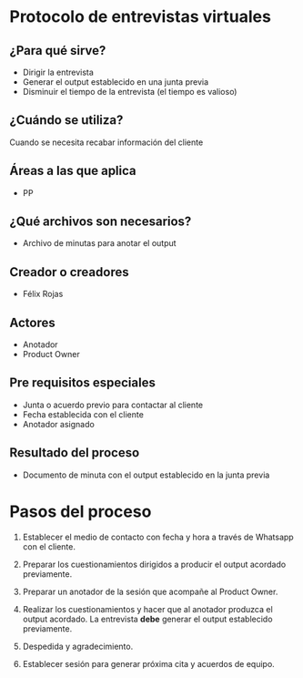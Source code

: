 # Protocolo de entrevistas virtuales

## ¿Para qué sirve?

- Dirigir la entrevista
- Generar el output establecido en una junta previa
- Disminuir el tiempo de la entrevista (el tiempo es valioso)

## ¿Cuándo se utiliza?

Cuando se necesita recabar información del cliente

## Áreas a las que aplica

- PP

## ¿Qué archivos son necesarios?

- Archivo de minutas para anotar el output

## Creador o creadores

- Félix Rojas

## Actores

- Anotador 
- Product Owner

## Pre requisitos especiales

- Junta o acuerdo previo para contactar al cliente
- Fecha establecida con el cliente
- Anotador asignado

## Resultado del proceso

- Documento de minuta con el output establecido en la junta previa

# Pasos del proceso

1. Establecer el medio de contacto con fecha y hora a través de Whatsapp con el cliente.

2. Preparar los cuestionamientos dirigidos a producir el output acordado previamente.

3. Preparar un anotador de la sesión que acompañe al Product Owner.

4. Realizar los cuestionamientos y hacer que al anotador produzca el output acordado. La entrevista **debe** generar el output establecido previamente.

5. Despedida y agradecimiento.

6. Establecer sesión para generar próxima cita y acuerdos de equipo.

